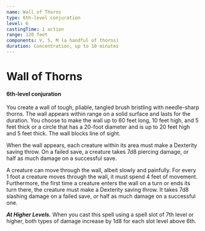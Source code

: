```yaml
---
name: Wall of Thorns
type: 6th-level conjuration
level: 6
castingTime: 1 action
range: 120 feet
components: V, S, M (a handful of thorns)
duration: Concentration, up to 10 minutes
---
```


# Wall of Thorns

#### 6th-level conjuration

You create a wall of tough, pliable, tangled brush bristling with needle-sharp thorns. The wall appears within range on a solid surface and lasts for the duration. You choose to make the wall up to 60 feet long, 10 feet high, and 5 feet thick or a circle that has a 20-foot diameter and is up to 20 feet high and 5 feet thick. The wall blocks line of sight.

When the wall appears, each creature within its area must make a Dexterity saving throw. On a failed save, a creature takes 7d8 piercing damage, or half as much damage on a successful save.

A creature can move through the wall, albeit slowly and painfully. For every 1 foot a creature moves through the wall, it must spend 4 feet of movement. Furthermore, the first time a creature enters the wall on a turn or ends its turn there, the creature must make a Dexterity saving throw. It takes 7d8 slashing damage on a failed save, or half as much damage on a successful one.

_**At Higher Levels.**_ When you cast this spell using a spell slot of 7th level or higher, both types of damage increase by 1d8 for each slot level above 6th.
